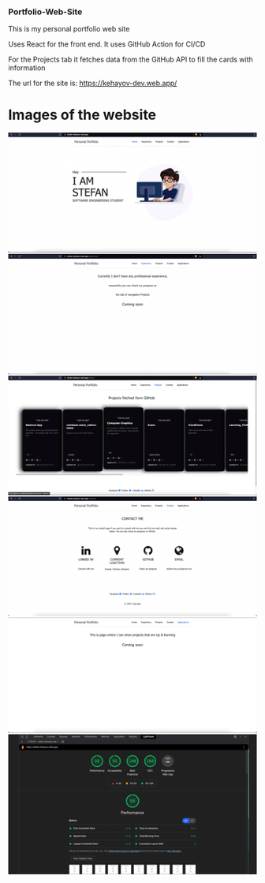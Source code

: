 ### Portfolio-Web-Site

This is my personal portfolio web site

Uses React for the front end. It uses GitHub Action for CI/CD

For the Projects tab it fetches data from the GitHub API to fill the cards with information 

The url for the site is: https://kehayov-dev.web.app/
# Images of the website

![1](./img/1.png)
![2](./img/2.png)
![3](./img/3.png)
![4](./img/4.png)
![5](./img/5.png)
![6](./img/6.png)
